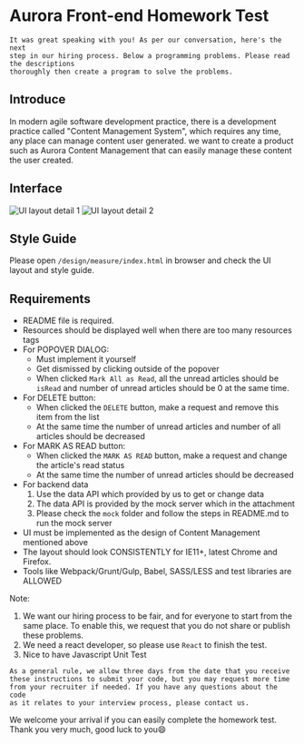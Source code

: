 # Aurora Front-end Homework Test

```Note
It was great speaking with you! As per our conversation, here's the next
step in our hiring process. Below a programming problems. Please read the descriptions
thoroughly then create a program to solve the problems.
```

## Introduce

In modern agile software development practice, there is a development practice called "Content Management System",
which requires any time, any place can manage content user generated. we want to create a product such as
Aurora Content Management that can easily manage these content the user created.

## Interface

![UI layout detail 1](https://bitbucket.org/aurorahr/frontend-homework-test/raw/6a671fbcf73fa45c0d34f23c4dbe58b4c64d0871/design/guide/Content_Management_1.png)
![UI layout detail 2](https://bitbucket.org/aurorahr/frontend-homework-test/raw/6a671fbcf73fa45c0d34f23c4dbe58b4c64d0871/design/guide/Content_Management_2.png)

## Style Guide

Please open `/design/measure/index.html` in browser and check the UI layout and style guide.

## Requirements

* README file is required.
* Resources should be displayed well when there are too many resources tags
* For POPOVER DIALOG:
    * Must implement it yourself
    * Get dismissed by clicking outside of the popover
    * When clicked `Mark All as Read`, all the unread articles should be `isRead` and number of unread articles should be 0 at the same time.
* For DELETE button:
    * When clicked the `DELETE` button, make a request and remove this item from the list
    * At the same time the number of unread articles and number of all articles should be decreased
* For MARK AS READ button:
    * When clicked the `MARK AS READ` button, make a request and change the article's read status
    * At the same time the number of unread articles should be decreased
* For backend data
    1. Use the data API which provided by us to get or change data
    2. The data API is provided by the mock server which in the attachment
    3. Please check the `mock` folder and follow the steps in README.md to run the mock server
* UI must be implemented as the design of Content Management mentioned above
* The layout should look CONSISTENTLY for IE11+, latest Chrome and Firefox.
* Tools like Webpack/Grunt/Gulp, Babel, SASS/LESS and test libraries are ALLOWED

Note:

  1. We want our hiring process to be fair, and for everyone to start from the same place. To enable this, we request that you do not share or publish these problems.
  2. We need a react developer, so please use `React` to finish the test.
  3. Nice to have Javascript Unit Test

```Note
As a general rule, we allow three days from the date that you receive
these instructions to submit your code, but you may request more time
from your recruiter if needed. If you have any questions about the code
as it relates to your interview process, please contact us.
```

We welcome your arrival if you can easily complete the homework test.
Thank you very much, good luck to you😄